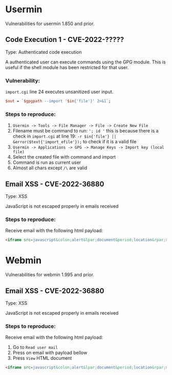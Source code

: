 # Usermin

Vulnerabilities for usermin 1.850 and prior.

## Code Execution 1 - CVE-2022-?????
Type: Authenticated code execution

A authenticated user can execute commands using the GPG module. This is useful if the shell module has been restricted for that user.

### Vulnerability:
`import.cgi` line 24 executes unsanitized user input.
```perl
$out = `$gpgpath --import '$in{'file'}' 2>&1`;
```

### Steps to reproduce:
1. `Usermin -> Tools -> File Manager -> File -> Create New File`
2. Filename must be command to run: `'; id '` this is because there is a check in `import.cgi` at line 19: ```-r $in{'file'} || &error($text{'import_efile'});``` to check if it is a valid file
3. `Usermin -> Applications -> GPG -> Manage Keys -> Import key (local file)`
4. Select the created file with command and import
4. Command is run as current user
5. Almost all chars except `/\` are valid

## Email XSS - CVE-2022-36880
Type: XSS

JavaScript is not escaped properly in emails received

### Steps to reproduce:
Receive email with the following html payload:
```html
<iframe src=javascript&colon;alert&lpar;document&period;location&rpar;>
```



# Webmin

Vulnerabilities for webmin 1.995 and prior.

## Email XSS - CVE-2022-36880
Type: XSS

JavaScript is not escaped properly in emails received

### Steps to reproduce:
Receive email with the following html payload:
1. Go to `Read user mail`
2. Press on email with payload bellow
3. Press `View` HTML document
```html
<iframe src=javascript&colon;alert&lpar;document&period;location&rpar;>
```
